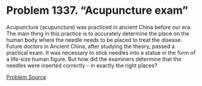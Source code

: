 # Problem 1337. “Acupuncture exam”

Acupuncture (acupuncture) was practiced in ancient China before our era. The main thing in this practice is to accurately determine the place on the human body where the needle needs to be placed to treat the disease. Future doctors in Ancient China, after studying the theory, passed a practical exam. It was necessary to stick needles into a statue in the form of a life-size human figure. But how did the examiners determine that the needles were inserted correctly - in exactly the right places?

[Problem Source](https://www.trizland.ru/tasks/6105/)
